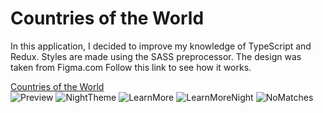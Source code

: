 # Countries of the World
In this application, I decided to improve my knowledge of TypeScript and Redux. Styles are made using the SASS preprocessor. The design was taken from Figma.com
Follow this link to see how it works.

  <a href="https://countries-of-the-world-fr5x.vercel.app" target="_blank">Countries of the World</a>  
![Preview](https://github.com/DaranDachte/Countries_of_the_World/assets/96144068/45a06a07-f0e9-4b39-8ddd-cc8f296f4a0b)
![NightTheme](https://github.com/DaranDachte/Countries_of_the_World/assets/96144068/dcc38a7e-5b31-4332-895c-03f33f6b698e)
![LearnMore](https://github.com/DaranDachte/Countries_of_the_World/assets/96144068/7e749f28-982c-48ff-bfdb-8befd177a29f)
![LearnMoreNight](https://github.com/DaranDachte/Countries_of_the_World/assets/96144068/a4963081-dacb-4af4-9598-0a25f0d79045)
![NoMatches](https://github.com/DaranDachte/Countries_of_the_World/assets/96144068/79a60056-f8f5-42fa-bd0c-016f61724c6d)
